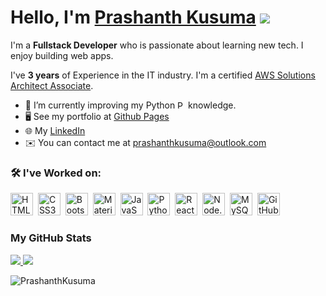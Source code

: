 # Hello, I'm [Prashanth Kusuma](https://prashanthkusuma.github.io/) ![](https://user-images.githubusercontent.com/18350557/176309783-0785949b-9127-417c-8b55-ab5a4333674e.gif)

I'm a **Fullstack Developer** who is passionate about learning new tech. I enjoy building web apps.

I've **3 years** of Experience in the IT industry. I'm a certified [AWS Solutions Architect Associate](https://www.credly.com/badges/504bcf74-aa16-4b2c-bd64-a2859d030bd9/linked_in?t=s51fbi).

- 🌱 I’m currently improving my Python <img src="https://raw.githubusercontent.com/danielcranney/profileme-dev/main/public/icons/skills/python-colored.svg" width="13" height="13" alt="Python" /> knowledge.
- 🖥️ See my portfolio at [Github Pages](https://prashanthkusuma.github.io/)
- 🌐 My [LinkedIn](https://www.linkedin.com/in/prashanth-kusuma)
- ✉️ You can contact me at [prashanthkusuma@outlook.com](mailto:prashanthkusuma@outlook.com)

### 🛠️ I've Worked on:

<p align="left">
  <img src="https://raw.githubusercontent.com/danielcranney/readme-generator/main/public/icons/skills/html5-colored.svg" width="36" height="36" alt="HTML5" />&nbsp;
  <img src="https://raw.githubusercontent.com/danielcranney/readme-generator/main/public/icons/skills/css3-colored.svg" width="36" height="36" alt="CSS3" />&nbsp;
  <img src="https://raw.githubusercontent.com/danielcranney/readme-generator/main/public/icons/skills/bootstrap-colored.svg" width="36" height="36" alt="Bootstrap" />&nbsp;
  <img src="https://raw.githubusercontent.com/danielcranney/profileme-dev/main/public/icons/skills/materialui-colored.svg" width="36" height="36" alt="Material UI" />&nbsp;
  <img src="https://raw.githubusercontent.com/danielcranney/readme-generator/main/public/icons/skills/javascript-colored.svg" width="36" height="36" alt="JavaScript" />&nbsp;
  <img src="https://raw.githubusercontent.com/danielcranney/profileme-dev/main/public/icons/skills/python-colored.svg" width="36" height="36" alt="Python" />&nbsp;
  <img src="https://raw.githubusercontent.com/danielcranney/readme-generator/main/public/icons/skills/react-colored.svg" width="36" height="36" alt="ReactJS" />&nbsp;
  <img src="https://raw.githubusercontent.com/danielcranney/readme-generator/main/public/icons/skills/nodejs-colored.svg" width="36" height="36" alt="Node.js" />&nbsp;
  <img src="https://raw.githubusercontent.com/danielcranney/readme-generator/main/public/icons/skills/mysql-colored.svg" width="36" height="36" alt="MySQL" />&nbsp;
  <img src="https://raw.githubusercontent.com/danielcranney/profileme-dev/main/public/icons/socials/github.svg" width="36" height="36" alt="GitHub"/>
</p>

### My GitHub Stats
</a>
<a href="http://www.github.com/PrashanthKusuma">
  <img src="https://github-readme-stats.vercel.app/api?username=PrashanthKusuma" />
</a>
<a href="http://www.github.com/PrashanthKusuma">
  <img src="https://github-readme-streak-stats.herokuapp.com/?user=PrashanthKusuma" />
</a>
<a href="http://www.github.com/PrashanthKusuma">
  <p><img align="left" src="https://github-readme-stats.vercel.app/api/top-langs?username=PrashanthKusuma&show_icons=true&locale=en&layout=compact" alt="PrashanthKusuma" /></p>
